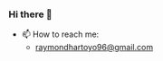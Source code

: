 ### Hi there 👋

<!--
**raymondhartoyo/raymondhartoyo** is a ✨ _special_ ✨ repository because its `README.md` (this file) appears on your GitHub profile.
-->

<!--
Here are some ideas to get you started:
- 🔭 I’m currently working on ...
- 🌱 I’m currently learning ...
- 👯 I’m looking to collaborate on ...
- 🤔 I’m looking for help with ...
- 💬 Ask me about ...
- 😄 Pronouns: ...
- ⚡ Fun fact: ...
-->

- 📫 How to reach me:
  - [raymondhartoyo96@gmail.com](mailto:raymondhartoyo96@gmail.com)
